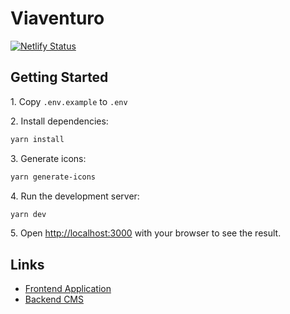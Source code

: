 # Viaventuro

[![Netlify Status](https://api.netlify.com/api/v1/badges/a64abdd6-6884-4ee0-be7d-d1195e44a86e/deploy-status)](https://app.netlify.com/sites/viaventuro/deploys)

## Getting Started

1\. Copy `.env.example` to `.env`

2\. Install dependencies:

```bash
yarn install
```

3\. Generate icons:

```bash
yarn generate-icons
```

4\. Run the development server:

```bash
yarn dev
```

5\. Open [http://localhost:3000](http://localhost:3000) with your browser to see the result.

## Links

- [Frontend Application](https://www.viaventuro.be)
- [Backend CMS](https://cms.viaventuro.be)
